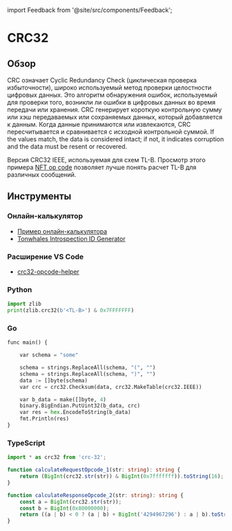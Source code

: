 import Feedback from '@site/src/components/Feedback';

# CRC32

## Обзор

CRC означает Cyclic Redundancy Check (циклическая проверка избыточности), широко используемый метод проверки целостности цифровых данных. Это алгоритм обнаружения ошибок, используемый для проверки того, возникли ли ошибки в цифровых данных во время передачи или хранения. CRC генерирует короткую контрольную сумму или хэш передаваемых или сохраняемых данных, который добавляется к данным. Когда данные принимаются или извлекаются, CRC пересчитывается и сравнивается с исходной контрольной суммой. If the values match, the data is considered intact; if not, it indicates corruption and the data must be resent or recovered.

Версия CRC32 IEEE, используемая для схем TL-B. Просмотр этого примера [NFT op code](https://github.com/ton-blockchain/TEPs/blob/master/text/0062-nft-standard.md#tl-b-schema) позволяет лучше понять расчет TL-B для различных сообщений.

## Инструменты

### Онлайн-калькулятор

- [Пример онлайн-калькулятора](https://emn178.github.io/online-tools/crc32.html)
- [Tonwhales Introspection ID Generator](https://tonwhales.com/tools/introspection-id)

### Расширение VS Code

- [crc32-opcode-helper](https://marketplace.visualstudio.com/items?itemName=Gusarich.crc32-opcode-helper)

### Python

```python
import zlib
print(zlib.crc32(b'<TL-B>') & 0x7FFFFFFF)
```

### Go

```python
func main() {

	var schema = "some"

	schema = strings.ReplaceAll(schema, "(", "")
	schema = strings.ReplaceAll(schema, ")", "")
	data := []byte(schema)
	var crc = crc32.Checksum(data, crc32.MakeTable(crc32.IEEE))

	var b_data = make([]byte, 4)
	binary.BigEndian.PutUint32(b_data, crc)
	var res = hex.EncodeToString(b_data)
	fmt.Println(res)
}
```

### TypeScript

```typescript
import * as crc32 from 'crc-32';

function calculateRequestOpcode_1(str: string): string {
    return (BigInt(crc32.str(str)) & BigInt(0x7fffffff)).toString(16);
}

function calculateResponseOpcode_2(str: string): string {
    const a = BigInt(crc32.str(str));
    const b = BigInt(0x80000000);
    return ((a | b) < 0 ? (a | b) + BigInt('4294967296') : a | b).toString(16);
}
```

<Feedback />

